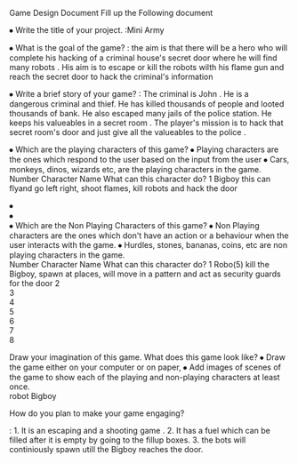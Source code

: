 Game Design Document
Fill up the Following document 





⦁	Write the title of your project.
       :Mini Army



⦁	What is the goal of the game? 
      : the aim is that there will be a hero who will complete 
his hacking of a criminal house's secret door where he will 
find many robots . His aim is to escape or kill the robots wilth 
his flame gun and reach  the secret door to hack the criminal's information

⦁	Write a brief story of your game?
      : The criminal is John . He is a dangerous criminal and thief.
He has killed thousands of people and looted thousands of bank. He also escaped many jails of the police station.
He keeps his valueables in a secret room . The player's mission is to hack that secret room's door and just give all the valueables to the police . 

⦁	Which are the playing characters of this game? 
⦁	Playing characters are the ones which respond to the user based on the input from the user
⦁	Cars, monkeys, dinos, wizards etc, are the playing characters in the game.  
Number	Character Name	What can this character do? 
1	Bigboy	this can flyand go left right, shoot flames, kill robots and hack the door

		
		
⦁	 
⦁	
⦁	Which are the Non Playing Characters of this game?
⦁	Non Playing characters are the ones which don't have an action or a behaviour when the user interacts with the game.
⦁	Hurdles, stones, bananas, coins, etc are non playing characters in the game.   
Number	Character Name	What can this character do? 
1	Robo(5)
	kill the Bigboy, spawn at places, will move in a pattern and act as security guards for the door
2		
3		
4		
5		
6		
7		
8		



Draw your imagination of this game. What does this game look like?
⦁	Draw the game either on your computer or on paper, 
⦁	Add images of scenes of the game to show each of the playing and non-playing characters at least once.  
 robot
 Bigboy



How do you plan to make your game engaging? 

: 1. It is an escaping and a shooting game .
  2. It has a fuel which can be filled after it is empty by going to the                            fillup boxes.
  3. the bots will continiously spawn utill the Bigboy reaches the door.



